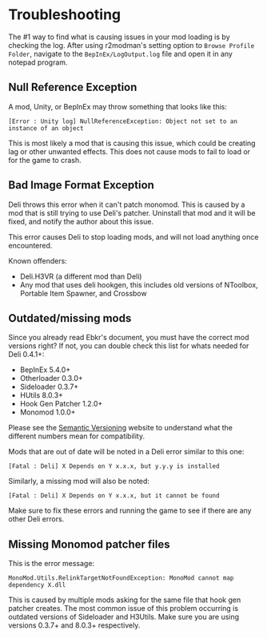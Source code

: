 # Troubleshooting

The #1 way to find what is causing issues in your mod loading is by checking the log. After using r2modman's setting option to `Browse Profile Folder`, navigate to the `BepInEx/LogOutput.log` file and open it in any notepad program.

## Null Reference Exception

A mod, Unity, or BepInEx may throw something that looks like this:

```log
[Error : Unity log] NullReferenceException: Object not set to an instance of an object
```

This is most likely a mod that is causing this issue, which could be creating lag or other unwanted effects. This does not cause mods to fail to load or for the game to crash.

## Bad Image Format Exception

Deli throws this error when it can't patch monomod. This is caused by a mod that is still trying to use Deli's patcher. Uninstall that mod and it will be fixed, and notify the author about this issue.

This error causes Deli to stop loading mods, and will not load anything once encountered.

Known offenders:

- Deli.H3VR (a different mod than Deli)
- Any mod that uses deli hookgen, this includes old versions of NToolbox, Portable Item Spawner, and Crossbow

## Outdated/missing mods

Since you already read Ebkr's document, you must have the correct mod versions right? If not, you can double check this list for whats needed for Deli 0.4.1+:

- BepInEx 5.4.0+
- Otherloader 0.3.0+
- Sideloader 0.3.7+
- HUtils 8.0.3+
- Hook Gen Patcher 1.2.0+
- Monomod 1.0.0+

Please see the [Semantic Versioning](https://semver.org) website to understand what the different numbers mean for compatibility.

Mods that are out of date will be noted in a Deli error similar to this one:

```log
[Fatal : Deli] X Depends on Y x.x.x, but y.y.y is installed
```

Similarly, a missing mod will also be noted:

```log
[Fatal : Deli] X Depends on Y x.x.x, but it cannot be found
```

Make sure to fix these errors and running the game to see if there are any other Deli errors.

## Missing Monomod patcher files

This is the error message:

```log
MonoMod.Utils.RelinkTargetNotFoundException: MonoMod cannot map dependency X.dll
```

This is caused by multiple mods asking for the same file that hook gen patcher creates. The most common issue of this problem occurring is outdated versions of Sideloader and H3Utils. Make sure you are using versions 0.3.7+ and 8.0.3+ respectively.
